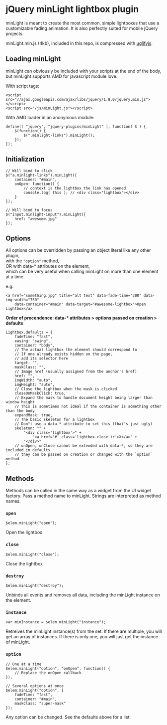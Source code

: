 # jQuery minLight lightbox plugin

minLight is meant to create the most common, simple lightboxes that use a customizable fading animation. It is also perfectly suited for mobile jQuery projects.

minLight.min.js (4kb), included in this repo, is compressed with [uglifyjs](https://github.com/mishoo/UglifyJS).


## Loading minLight
minLight can obviously be included with your scripts at the end of the body, but minLight supports AMD for javascript module love.

With script tags:

	<script src="//ajax.googleapis.com/ajax/libs/jquery/1.8.0/jquery.min.js"></script>
	<script src="/js/minLight.js"></script>

With AMD loader in an anonymous module:

	define([ "jquery", "jquery-plugins/minLight" ], function( $ ) {
		$(function() {
			$(".minlight-links").minLight();
		});
	});

## Initialization

	// Will bind to click
	$("a.minlight-links").minLight({
		container: "#main",
		onOpen: function() {
			// context is the lightbox the link has opened
			console.log( this ); // <div class="lightbox"></div>
		}
	});

	// Will bind to focus
	$("input.minlight-input").minLight({
		href: "awesome.jpg"
	});

## Options

All options can be overridden by passing an object literal like any other plugin,<br>
with the `"option"` method,<br>
OR with data-* attributes on the element,<br>
which can be very useful when calling minLight on more than one element at a time.

e.g.

	<a href="something.jpg" title="alt text" data-fade-time="300" data-img-width="750"
		data-container="#main" data-target="#awesome-lightbox">Open Lightbox</a>

__Order of precendence: data-* attributes > options passed on creation > defaults__

	Lightbox.defaults = {
		fadeTime: "fast",
		easing: "swing",
		container: "body",
		// The actual lightbox the element should correspond to
		// If one already exists hidden on the page,
		// add its selector here
		target: "",
		maskClass: "",
		// Image href (usually assigned from the anchor's href)
		href: "",
		imgWidth: "auto",
		imgHeight: "auto",
		// Close the lightbox when the mask is clicked
		closeOnMaskClick: true,
		// Expand the mask to handle document height being larger than window height
		// This is sometimes not ideal if the container is something other than the body
		expandMask: true,
		// The basic skeleton for a lightbox
		// Don"t use a data-* attribute to set this (that's just ugly)
		skeleton: "" +
			"<div class='lightbox'>" +
				"<a href='#' class='lightbox-close ir'>X</a>" +
			"</div>"
		// onOpen, onClose cannot be extended with data-*, so they are included in defaults
		// they can be passed on creation or changed with the `option` method
	};

## Methods

Methods can be called in the same way as a widget from the UI widget factory. Pass a method name to minLight. Strings are interpreted as method names.

### `open`

	$elem.minLight("open");

Open the lightbox

### `close`

	$elem.minLight("close");

Close the lightbox

### `destroy`

	$elem.minLight("destroy");

Unbinds all events and removes all data, including the minLight instance on the element.

### `instance`

	var minInstance = $elem.minLight("instance");

Retreives the minLight instance(s) from the set. If there are multiple, you will get an array of instances. If there is only one, you will just get the instance of minLight.

### `option`

	// One at a time
	$elem.minLight("option", "onOpen", function() {
		// Replace the onOpen callback
	});

	// Several options at once
	$elem.minLight("option", {
		fadeTime: "fast",
		container: "#main",
		maskClass: "super-mask"
	});

Any option can be changed. See the defaults above for a list.

